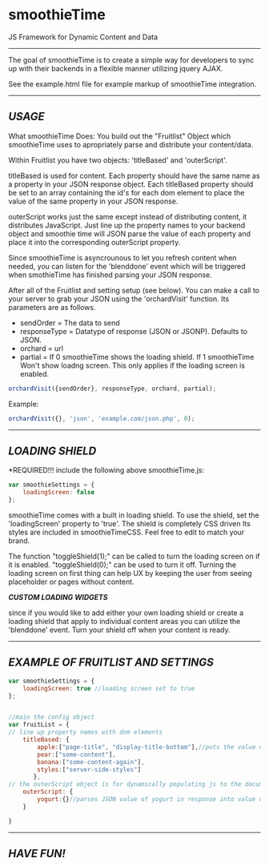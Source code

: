 # smoothieTime
JS Framework for Dynamic Content and Data

---------------------------------------

The goal of smoothieTime is to create a simple way for developers to sync up with their backends in a flexible manner utilizing jquery AJAX.

See the example.html file for example markup of smoothieTime integration.

---------------------------------------
***USAGE***
---------------------------------------

What smoothieTime Does:  You build out the "Fruitlist" Object which smoothieTime uses to apropriately parse and distribute your content/data.

Within Fruitlist you have two objects: 'titleBased' and 'outerScript'.  

titleBased is used for content.  Each property should have the same name as a property in your JSON response object.  Each titleBased property should be set to an array containing the id's for each dom element to place the value of the same property in your JSON response.  

outerScript works just the same except instead of distributing content, it distributes JavaScript.  Just line up the property names to your backend object and smoothie time will JSON parse the value of each property and place it into the corresponding outerScript property.

Since smoothieTime is asyncrounous to let you refresh content when needed, you can listen for the 'blenddone' event which will be triggered when smothieTime has finished parsing your JSON response.

After all of the Fruitlist and setting setup (see below).  You can make a call to your server to grab your JSON using the 'orchardVisit' function.  Its parameters are as follows.

- sendOrder = The data to send
- responseType = Datatype of response (JSON or JSONP).  Defaults to JSON.
- orchard = url
- partial = If 0 smoothieTime shows the loading shield.  If 1 smoothieTime Won't show loadng screen.  This only applies if the loading screen is enabled.
```javascript
orchardVisit({sendOrder}, responseType, orchard, partial);
```

Example:
```javascript
orchardVisit({}, 'json', 'example.com/json.php', 0);
```

----------------------------------------
***LOADING SHIELD***
----------------------------------------

*REQUIRED!!! include the following above smoothieTime.js:


```javascript
var smoothieSettings = {
    loadingScreen: false
};
```


smoothieTime comes with a built in loading shield.  To use the shield, set the 'loadingScreen' property to 'true'.  The shield is completely CSS driven Its styles are included in  smoothieTimeCSS.  Feel free to edit to match your brand.

The function "toggleShield(1);" can be called to turn the loading screen on if it is enabled.  "toggleShield(0);" can be used to turn it off.  Turning the loading screen on first thing can help UX by keeping the user from seeing placeholder or pages without content.

*****CUSTOM LOADING WIDGETS*****

since if you would like to add either your own loading shield or create a loading shield that apply to individual content areas you can utilize the 'blenddone' event. Turn your shield off when your content is ready.

-----------------------------------------------------------
***EXAMPLE OF FRUITLIST AND SETTINGS***
-----------------------------------------------------------

```javascript
var smoothieSettings = {
    loadingScreen: true //loading screen set to true
};


//main the config object
var fruitList = {
// line up property names with dom elements
    titleBased: {
        apple:["page-title", "display-title-bottom"],//puts the value of apple in each element defined by ID in the array
        pear:["some-content"],
        banana:["some-content-again"],
        styles:["server-side-styles"]
	   },
// the outerScript object is for dynamically populating js to the document.  These scripts can be accessed by calling "fruitList.outerScript.myScriptName".  replacing myScriptName with the name of your script.
    outerScript: {
        yogurt:{}//parses JSON value of yogurt in response into value of fruitList.outerScript.yogurt
    }

}
```
--------------------------------------------
***HAVE FUN!***
--------------------------------------------

